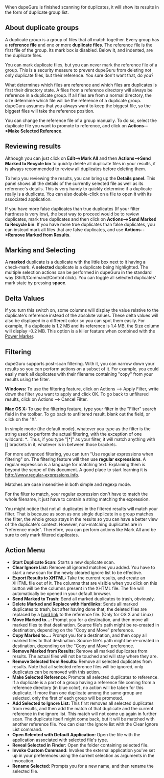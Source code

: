 When dupeGuru is finished scanning for duplicates, it will show its results in the form of duplicate group list.

About duplicate groups
-----

A duplicate group is a group of files that all match together. Every group has a **reference file** and one or more **duplicate files**. The reference file is the first file of the group. Its mark box is disabled. Below it, and indented, are the duplicate files.

You can mark duplicate files, but you can never mark the reference file of a group. This is a security measure to prevent dupeGuru from deleting not only duplicate files, but their reference. You sure don't want that, do you?

What determines which files are reference and which files are duplicates is first their directory state. A files from a reference directory will always be reference in a duplicate group. If all files are from a normal directory, the size determine which file will be the reference of a duplicate group. dupeGuru assumes that you always want to keep the biggest file, so the biggest files will take the reference position.

You can change the reference file of a group manually. To do so, select the duplicate file you want to promote to reference, and click on **Actions-->Make Selected Reference**.

Reviewing results
-----

Although you can just click on **Edit-->Mark All** and then **Actions-->Send Marked to Recycle bin** to quickly delete all duplicate files in your results, it is always recommended to review all duplicates before deleting them.

To help you reviewing the results, you can bring up the **Details panel**. This panel shows all the details of the currently selected file as well as its reference's details. This is very handy to quickly determine if a duplicate really is a duplicate. You can also double-click on a file to open it with its associated application.

If you have more false duplicates than true duplicates (If your filter hardness is very low), the best way to proceed would be to review duplicates, mark true duplicates and then click on **Actions-->Send Marked to Recycle bin**. If you have more true duplicates than false duplicates, you can instead mark all files that are false duplicates, and use **Actions-->Remove Marked from Results**.

Marking and Selecting
-----

A **marked** duplicate is a duplicate with the little box next to it having a check-mark. A **selected** duplicate is a duplicate being highlighted. The multiple selection actions can be performed in dupeGuru in the standard way (Shift/Command/Control click). You can toggle all selected duplicates' mark state by pressing **space**.

Delta Values
-----

If you turn this switch on, some columns will display the value relative to the duplicate's reference instead of the absolute values. These delta values will also be displayed in a different color so you can spot them easily. For example, if a duplicate is 1.2 MB and its reference is 1.4 MB, the Size column will display -0.2 MB. This option is a killer feature when combined with the [Power Marker](power_marker.htm).

Filtering
-----

dupeGuru supports post-scan filtering. With it, you can narrow down your results so you can perform actions on a subset of it. For example, you could easily mark all duplicates with their filename containing "copy" from your results using the filter.

**Windows:** To use the filtering feature, click on Actions --> Apply Filter, write down the filter you want to apply and click OK. To go back to unfiltered results, click on Actions --> Cancel Filter.

**Mac OS X:** To use the filtering feature, type your filter in the "Filter" search field in the toolbar. To go back to unfiltered result, blank out the field, or click on the "X".

In simple mode (the default mode), whatever you type as the filter is the string used to perform the actual filtering, with the exception of one wildcard: **\***. Thus, if you type "[*]" as your filter, it will match anything with [] brackets in it, whatever is in between those brackets.

For more advanced filtering, you can turn "Use regular expressions when filtering" on. The filtering feature will then use **regular expressions**. A regular expression is a language for matching text. Explaining them is beyond the scope of this document. A good place to start learning it is <http://www.regular-expressions.info>.

Matches are case insensitive in both simple and regexp mode.

For the filter to match, your regular expression don't have to match the whole filename, it just have to contain a string matching the expression.

You might notice that not all duplicates in the filtered results will match your filter. That is because as soon as one single duplicate in a group matches the filter, the whole group stays in the results so you can have a better view of the duplicate's context. However, non-matching duplicates are in "reference mode". Therefore, you can perform actions like Mark All and be sure to only mark filtered duplicates.

Action Menu
-----

* **Start Duplicate Scan:** Starts a new duplicate scan.
* **Clear Ignore List:** Remove all ignored matches you added. You have to start a new scan for the newly cleared ignore list to be effective.
* **Export Results to XHTML:** Take the current results, and create an XHTML file out of it. The columns that are visible when you click on this button will be the columns present in the XHTML file. The file will automatically be opened in your default browser.
* **Send Marked to Trash:** Send all marked duplicates to trash, obviously.
* **Delete Marked and Replace with Hardlinks:** Sends all marked duplicates to trash, but after having done that, the deleted files are replaced by a [hard link](http://en.wikipedia.org/wiki/Hard_link) to the reference file. (Only for OS X and Linux)
* **Move Marked to...:** Prompt you for a destination, and then move all marked files to that destination. Source file's path might be re-created in destination, depending on the "Copy and Move" preference.
* **Copy Marked to...:** Prompt you for a destination, and then copy all marked files to that destination. Source file's path might be re-created in destination, depending on the "Copy and Move" preference.
* **Remove Marked from Results:** Remove all marked duplicates from results. The actual files will not be touched and will stay where they are.
* **Remove Selected from Results:** Remove all selected duplicates from results. Note that all selected reference files will be ignored, only duplicates can be removed with this action.
* **Make Selected Reference:** Promote all selected duplicates to reference. If a duplicate is a part of a group having a reference file coming from a reference directory (in blue color), no action will be taken for this duplicate. If more than one duplicate among the same group are selected, only the first of each group will be promoted.
* **Add Selected to Ignore List:** This first removes all selected duplicates from results, and then add the match of that duplicate and the current reference in the ignore list. This match will not come up again in further scan. The duplicate itself might come back, but it will be matched with another reference file. You can clear the ignore list with the Clear Ignore List command.
* **Open Selected with Default Application:** Open the file with the application associated with selected file's type.
* **Reveal Selected in Finder:** Open the folder containing selected file.
* **Invoke Custom Command:** Invokes the external application you've set up in your preferences using the current selection as arguments in the invocation.
* **Rename Selected:** Prompts you for a new name, and then rename the selected file.
